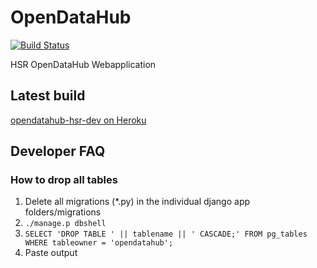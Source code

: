 # OpenDataHub
[![Build Status](https://travis-ci.org/hsr-ba-fs15-dat/opendatahub.svg?branch=master)](https://travis-ci.org/hsr-ba-fs15-dat/opendatahub)

HSR OpenDataHub Webapplication

## Latest build
[opendatahub-hsr-dev on Heroku](https://opendatahub-hsr-dev.herokuapp.com/)

## Developer FAQ

### How to drop all tables

1. Delete all migrations (*.py) in the individual django app folders/migrations
2. `./manage.p dbshell`
3. `SELECT 'DROP TABLE ' || tablename || ' CASCADE;' FROM pg_tables WHERE tableowner = 'opendatahub';`
4. Paste output